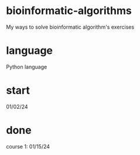 # bioinformatic-algorithms
My ways to solve bioinformatic algorithm's exercises

# language
Python language

# start
01/02/24

# done
course 1: 01/15/24
